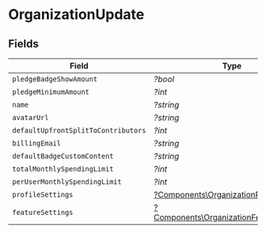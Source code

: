 # OrganizationUpdate


## Fields

| Field                                                                                             | Type                                                                                              | Required                                                                                          | Description                                                                                       |
| ------------------------------------------------------------------------------------------------- | ------------------------------------------------------------------------------------------------- | ------------------------------------------------------------------------------------------------- | ------------------------------------------------------------------------------------------------- |
| `pledgeBadgeShowAmount`                                                                           | *?bool*                                                                                           | :heavy_minus_sign:                                                                                | N/A                                                                                               |
| `pledgeMinimumAmount`                                                                             | *?int*                                                                                            | :heavy_minus_sign:                                                                                | N/A                                                                                               |
| `name`                                                                                            | *?string*                                                                                         | :heavy_minus_sign:                                                                                | N/A                                                                                               |
| `avatarUrl`                                                                                       | *?string*                                                                                         | :heavy_minus_sign:                                                                                | N/A                                                                                               |
| `defaultUpfrontSplitToContributors`                                                               | *?int*                                                                                            | :heavy_minus_sign:                                                                                | N/A                                                                                               |
| `billingEmail`                                                                                    | *?string*                                                                                         | :heavy_minus_sign:                                                                                | N/A                                                                                               |
| `defaultBadgeCustomContent`                                                                       | *?string*                                                                                         | :heavy_minus_sign:                                                                                | N/A                                                                                               |
| `totalMonthlySpendingLimit`                                                                       | *?int*                                                                                            | :heavy_minus_sign:                                                                                | N/A                                                                                               |
| `perUserMonthlySpendingLimit`                                                                     | *?int*                                                                                            | :heavy_minus_sign:                                                                                | N/A                                                                                               |
| `profileSettings`                                                                                 | [?Components\OrganizationProfileSettings](../../Models/Components/OrganizationProfileSettings.md) | :heavy_minus_sign:                                                                                | N/A                                                                                               |
| `featureSettings`                                                                                 | [?Components\OrganizationFeatureSettings](../../Models/Components/OrganizationFeatureSettings.md) | :heavy_minus_sign:                                                                                | N/A                                                                                               |